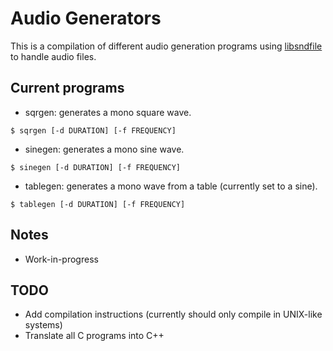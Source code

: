 # Audio Generators

This is a compilation of different audio generation programs using [libsndfile](http://www.mega-nerd.com/libsndfile/) to handle audio files.

## Current programs
- sqrgen: generates a mono square wave.
```
$ sqrgen [-d DURATION] [-f FREQUENCY]
```
- sinegen: generates a mono sine wave.
```
$ sinegen [-d DURATION] [-f FREQUENCY]
```
- tablegen: generates a mono wave from a table (currently set to a sine).
```
$ tablegen [-d DURATION] [-f FREQUENCY]
```

## Notes
- Work-in-progress

## TODO
- Add compilation instructions (currently should only compile in UNIX-like systems)
- Translate all C programs into C++

